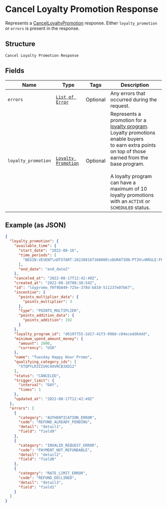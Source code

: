 
# Cancel Loyalty Promotion Response

Represents a [CancelLoyaltyPromotion](../../doc/api/loyalty.md#cancel-loyalty-promotion) response.
Either `loyalty_promotion` or `errors` is present in the response.

## Structure

`Cancel Loyalty Promotion Response`

## Fields

| Name | Type | Tags | Description |
|  --- | --- | --- | --- |
| `errors` | [`List of Error`](../../doc/models/error.md) | Optional | Any errors that occurred during the request. |
| `loyalty_promotion` | [`Loyalty Promotion`](../../doc/models/loyalty-promotion.md) | Optional | Represents a promotion for a [loyalty program](../../doc/models/loyalty-program.md). Loyalty promotions enable buyers<br>to earn extra points on top of those earned from the base program.<br><br>A loyalty program can have a maximum of 10 loyalty promotions with an `ACTIVE` or `SCHEDULED` status. |

## Example (as JSON)

```json
{
  "loyalty_promotion": {
    "available_time": {
      "start_date": "2022-08-16",
      "time_periods": [
        "BEGIN:VEVENT\nDTSTART:20220816T160000\nDURATION:PT2H\nRRULE:FREQ=WEEKLY;BYDAY=TU\nEND:VEVENT"
      ],
      "end_date": "end_date2"
    },
    "canceled_at": "2022-08-17T12:42:49Z",
    "created_at": "2022-08-16T08:38:54Z",
    "id": "loypromo_f0f9b849-725e-378d-b810-511237e07b67",
    "incentive": {
      "points_multiplier_data": {
        "points_multiplier": 3
      },
      "type": "POINTS_MULTIPLIER",
      "points_addition_data": {
        "points_addition": 192
      }
    },
    "loyalty_program_id": "d619f755-2d17-41f3-990d-c04ecedd64dd",
    "minimum_spend_amount_money": {
      "amount": 2000,
      "currency": "USD"
    },
    "name": "Tuesday Happy Hour Promo",
    "qualifying_category_ids": [
      "XTQPYLR3IIU9C44VRCB3XD12"
    ],
    "status": "CANCELED",
    "trigger_limit": {
      "interval": "DAY",
      "times": 1
    },
    "updated_at": "2022-08-17T12:42:49Z"
  },
  "errors": [
    {
      "category": "AUTHENTICATION_ERROR",
      "code": "REFUND_ALREADY_PENDING",
      "detail": "detail1",
      "field": "field9"
    },
    {
      "category": "INVALID_REQUEST_ERROR",
      "code": "PAYMENT_NOT_REFUNDABLE",
      "detail": "detail2",
      "field": "field0"
    },
    {
      "category": "RATE_LIMIT_ERROR",
      "code": "REFUND_DECLINED",
      "detail": "detail3",
      "field": "field1"
    }
  ]
}
```

